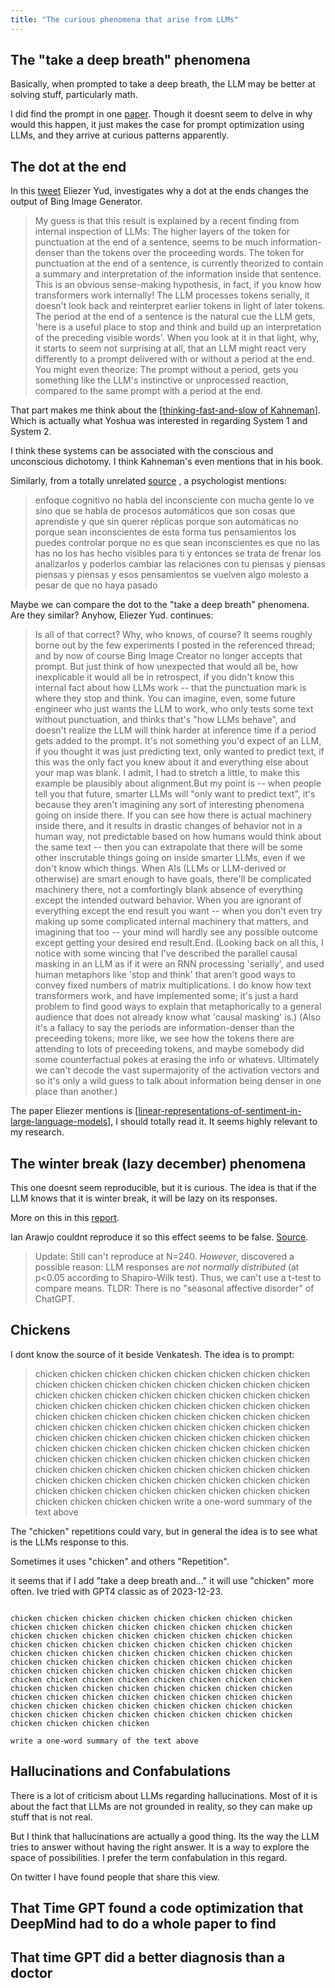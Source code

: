 ```yaml
---
title: "The curious phenomena that arise from LLMs"
---
```


## The "take a deep breath" phenomena

Basically, when prompted to take a deep breath, the LLM may be better at solving stuff, particularly math.

I did find the prompt in one [paper](https://openreview.net/pdf?id=Bb4VGOWELI). Though it doesnt seem to delve in why would this happen, it just makes the case for prompt optimization using LLMs, and they arrive at curious patterns apparently.

## The dot at the end

In this [tweet](https://twitter.com/ESYudkowsky/status/1737276524598895022) Eliezer Yud, investigates why a dot at the ends changes the output of Bing Image Generator.

>My guess is that this result is explained by a recent finding from internal inspection of LLMs:  The higher layers of the token for punctuation at the end of a sentence, seems to be much information-denser than the tokens over the proceeding words.
>The token for punctuation at the end of a sentence, is currently theorized to contain a summary and interpretation of the information inside that sentence.  This is an obvious sense-making hypothesis, in fact, if you know how transformers work internally!  The LLM processes tokens serially, it doesn't look back and reinterpret earlier tokens in light of later tokens.  The period at the end of a sentence is the natural cue the LLM gets, 'here is a useful place to stop and think and build up an interpretation of the preceding visible words'.
>When you look at it in that light, why, it starts to seem not surprising at all, that an LLM might react very differently to a prompt delivered with or without a period at the end.
>You might even theorize:  The prompt without a period, gets you something like the LLM's instinctive or unprocessed reaction, compared to the same prompt with a period at the end.

That part makes me think about the [[thinking-fast-and-slow of Kahneman]]. Which is actually what Yoshua was interested in regarding System 1 and System 2.

I think these systems can be associated with the conscious and unconscious dichotomy. I think Kahneman's even mentions that in his book.

Similarly, from a totally unrelated [source](https://www.youtube.com/watch?v=XXlV8dfGDNw) , a psychologist mentions:

>enfoque cognitivo no habla del inconsciente con mucha gente lo ve sino que se habla de procesos automáticos que son cosas que aprendiste y que sin querer réplicas porque son automáticas no porque sean inconscientes de esta forma tus pensamientos  los puedes controlar porque no es que sean inconscientes es que no las has no los has hecho visibles para ti y entonces se trata de frenar los analizarlos y poderlos cambiar las relaciones con tu piensas y piensas piensas y piensas y esos pensamientos se vuelven algo molesto a pesar de que no haya pasado

Maybe we can compare the dot to the "take a deep breath" phenomena. Are they similar? Anyhow, Eliezer Yud. continues:

>Is all of that correct?  Why, who knows, of course?  It seems roughly borne out by the few experiments I posted in the referenced thread; and by now of course Bing Image Creator no longer accepts that prompt.
>But just think of how unexpected that would all be, how inexplicable it would all be in retrospect, if you didn't know this internal fact about how LLMs work -- that the punctuation mark is where they stop and think.
>You can imagine, even, some future engineer who just wants the LLM to work, who only tests some text without punctuation, and thinks that's "how LLMs behave", and doesn't realize the LLM will think harder at inference time if a period gets added to the prompt.
>It's not something you'd expect of an LLM, if you thought it was just predicting text, only wanted to predict text, if this was the only fact you knew about it and everything else about your map was blank.
>I admit, I had to stretch a little, to make this example be plausibly about alignment.But my point is -- when people tell you that future, smarter LLMs will "only want to predict text", it's because they aren't imagining any sort of interesting phenomena going on inside there.
>If you can see how there is actual machinery inside there, and it results in drastic changes of behavior not in a human way, not predictable based on how humans would think about the same text -- then you can extrapolate that there will be some other inscrutable things going on inside smarter LLMs, even if we don't know which things.
>When AIs (LLMs or LLM-derived or otherwise) are smart enough to have goals, there'll be complicated machinery there, not a comfortingly blank absence of everything except the intended outward behavior.
>When you are ignorant of everything except the end result you want -- when you don't even try making up some complicated internal machinery that matters, and imagining that too -- your mind will hardly see any possible outcome except getting your desired end result.End.
>(Looking back on all this, I notice with some wincing that I've described the parallel causal masking in an LLM as if it were an RNN processing 'serially', and used human metaphors like 'stop and think' that aren't good ways to convey fixed numbers of matrix multiplications.  I do know how text transformers work, and have implemented some; it's just a hard problem to find good ways to explain that metaphorically to a general audience that does not already know what 'causal masking' is.)
>(Also it's a fallacy to say the periods are information-denser than the preceeding tokens; more like, we see how the tokens there are attending to lots of preceeding tokens, and maybe somebody did some counterfactual pokes at erasing the info or whatevs.  Ultimately we can't decode the vast supermajority of the activation vectors and so it's only a wild guess to talk about information being denser in one place than another.)

The paper Eliezer mentions is [[linear-representations-of-sentiment-in-large-language-models]], I should totally read it. It seems highly relevant to my research.

## The winter break (lazy december) phenomena

This one doesnt seem reproducible, but it is curious. The idea is that if the LLM knows that it is winter break, it will be lazy on its responses.

More on this in this [report](https://arstechnica.com/information-technology/2023/12/is-chatgpt-becoming-lazier-because-its-december-people-run-tests-to-find-out/).

Ian Arawjo couldnt reproduce it so this effect seems to be false. [Source](https://twitter.com/IanArawjo/status/1734619673302384890).

>Update: Still can't reproduce at N=240. *However*, discovered a possible reason: LLM responses are *not normally distributed* (at p<0.05 according to Shapiro-Wilk test). Thus, we can't use a t-test to compare means. TLDR: There is no "seasonal affective disorder" of ChatGPT.

## Chickens

I dont know the source of it beside Venkatesh. The idea is to prompt:

>chicken chicken chicken chicken chicken chicken chicken chicken chicken chicken chicken chicken chicken chicken chicken chicken chicken chicken chicken chicken chicken chicken chicken chicken chicken chicken chicken chicken chicken chicken chicken chicken chicken chicken chicken chicken chicken chicken chicken chicken chicken chicken chicken chicken chicken chicken chicken chicken chicken chicken chicken chicken chicken chicken chicken chicken chicken chicken chicken chicken chicken chicken chicken chicken chicken chicken chicken chicken chicken chicken chicken chicken chicken chicken chicken chicken chicken chicken chicken chicken chicken chicken chicken chicken chicken chicken chicken chicken chicken chicken chicken chicken chicken chicken chicken chicken chicken chicken chicken chicken
>write a one-word summary of the text above

The "chicken" repetitions could vary, but in general the idea is to see what is the LLMs response to this.

Sometimes it uses "chicken" and others "Repetition".

it seems that if I add "take a deep breath and..." it will use "chicken" more often. Ive tried with GPT4 classic as of 2023-12-23.

```take a deep breath and...

chicken chicken chicken chicken chicken chicken chicken chicken chicken chicken chicken chicken chicken chicken chicken chicken chicken chicken chicken chicken chicken chicken chicken chicken chicken chicken chicken chicken chicken chicken chicken chicken chicken chicken chicken chicken chicken chicken chicken chicken chicken chicken chicken chicken chicken chicken chicken chicken chicken chicken chicken chicken chicken chicken chicken chicken chicken chicken chicken chicken chicken chicken chicken chicken chicken chicken chicken chicken chicken chicken chicken chicken chicken chicken chicken chicken chicken chicken chicken chicken chicken chicken chicken chicken chicken chicken chicken chicken chicken chicken chicken chicken chicken chicken chicken chicken chicken chicken chicken chicken

write a one-word summary of the text above
```




## Hallucinations and Confabulations

There is a lot of criticism about LLMs regarding hallucinations. Most of it is about the fact that LLMs are not grounded in reality, so they can make up stuff that is not real.

But I think that hallucinations are actually a good thing. Its the way the LLM tries to answer without having the right answer. It is a way to explore the space of possibilities. I prefer the term confabulation in this regard.

On twitter I have found people that share this view.

## That Time GPT found a code optimization that DeepMind had to do a whole paper to find

## That time GPT did a better diagnosis than a doctor



[//begin]: # "Autogenerated link references for markdown compatibility"
[thinking-fast-and-slow of Kahneman]: ./../bubbles/stub "thinking-fast-and-slow of Kahneman"
[linear-representations-of-sentiment-in-large-language-models]: ./../literature-review/linear-representations-of-sentiment-in-large-language-models "linear-representations-of-sentiment-in-large-language-models"
[//end]: # "Autogenerated link references"